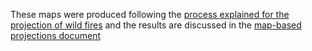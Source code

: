 These maps were produced following the [process explained for the projection of wild fires](https://github.com/moja-global/FLINT.Projections/blob/master/Science/QGIS-How-To-Info/How%20to%20Develop%20a%20Random%20Fire%20Ellipse.pdf) and the results are discussed in the [map-based projections document](https://github.com/moja-global/FLINT.Projections/blob/master/Science/Projections%20using%20FLINT%20V100.pdf) 
